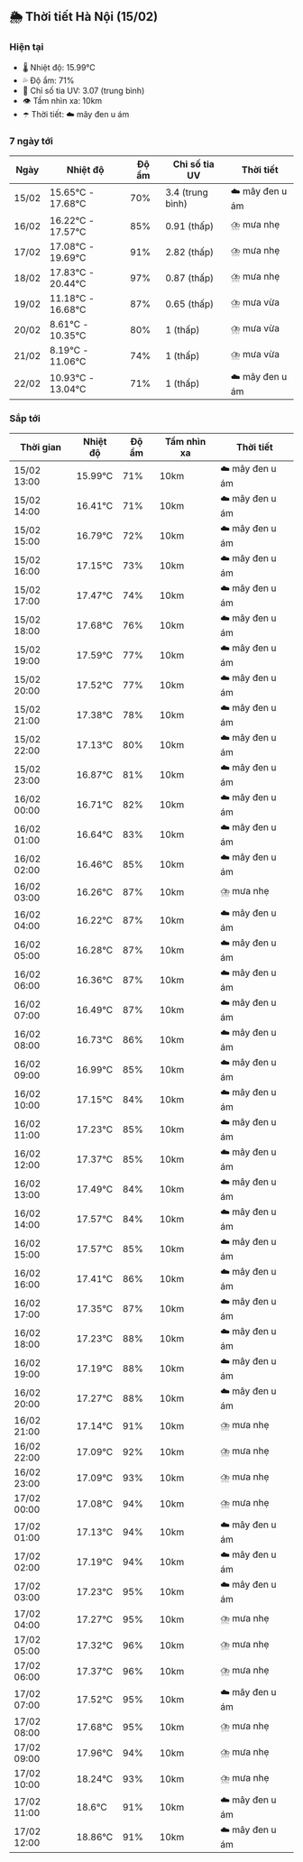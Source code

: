 ## 🌦️ Thời tiết Hà Nội (15/02)

### Hiện tại

- 🌡️ Nhiệt độ: 15.99℃
- 💦 Độ ẩm: 71%
- 🌟 Chỉ số tia UV: 3.07 (trung bình)
- 👁️ Tầm nhìn xa: 10km
- ☂️ Thời tiết: ☁️ mây đen u ám

### 7 ngày tới

| Ngày | Nhiệt độ | Độ ẩm | Chỉ số tia UV | Thời tiết |
| --- | --- | --- | --- | --- |
| 15/02 | 15.65℃ - 17.68℃ | 70% | 3.4 (trung bình) | ☁️ mây đen u ám |
| 16/02 | 16.22℃ - 17.57℃ | 85% | 0.91 (thấp) | ⛈️ mưa nhẹ |
| 17/02 | 17.08℃ - 19.69℃ | 91% | 2.82 (thấp) | ⛈️ mưa nhẹ |
| 18/02 | 17.83℃ - 20.44℃ | 97% | 0.87 (thấp) | ⛈️ mưa nhẹ |
| 19/02 | 11.18℃ - 16.68℃ | 87% | 0.65 (thấp) | ⛈️ mưa vừa |
| 20/02 | 8.61℃ - 10.35℃ | 80% | 1 (thấp) | ⛈️ mưa vừa |
| 21/02 | 8.19℃ - 11.06℃ | 74% | 1 (thấp) | ⛈️ mưa vừa |
| 22/02 | 10.93℃ - 13.04℃ | 71% | 1 (thấp) | ☁️ mây đen u ám |

### Sắp tới

| Thời gian | Nhiệt độ | Độ ẩm | Tầm nhìn xa | Thời tiết |
| --- | --- | --- | --- | --- |
| 15/02 13:00 | 15.99℃ | 71% | 10km | ☁️ mây đen u ám |
| 15/02 14:00 | 16.41℃ | 71% | 10km | ☁️ mây đen u ám |
| 15/02 15:00 | 16.79℃ | 72% | 10km | ☁️ mây đen u ám |
| 15/02 16:00 | 17.15℃ | 73% | 10km | ☁️ mây đen u ám |
| 15/02 17:00 | 17.47℃ | 74% | 10km | ☁️ mây đen u ám |
| 15/02 18:00 | 17.68℃ | 76% | 10km | ☁️ mây đen u ám |
| 15/02 19:00 | 17.59℃ | 77% | 10km | ☁️ mây đen u ám |
| 15/02 20:00 | 17.52℃ | 77% | 10km | ☁️ mây đen u ám |
| 15/02 21:00 | 17.38℃ | 78% | 10km | ☁️ mây đen u ám |
| 15/02 22:00 | 17.13℃ | 80% | 10km | ☁️ mây đen u ám |
| 15/02 23:00 | 16.87℃ | 81% | 10km | ☁️ mây đen u ám |
| 16/02 00:00 | 16.71℃ | 82% | 10km | ☁️ mây đen u ám |
| 16/02 01:00 | 16.64℃ | 83% | 10km | ☁️ mây đen u ám |
| 16/02 02:00 | 16.46℃ | 85% | 10km | ☁️ mây đen u ám |
| 16/02 03:00 | 16.26℃ | 87% | 10km | ⛈️ mưa nhẹ |
| 16/02 04:00 | 16.22℃ | 87% | 10km | ☁️ mây đen u ám |
| 16/02 05:00 | 16.28℃ | 87% | 10km | ☁️ mây đen u ám |
| 16/02 06:00 | 16.36℃ | 87% | 10km | ☁️ mây đen u ám |
| 16/02 07:00 | 16.49℃ | 87% | 10km | ☁️ mây đen u ám |
| 16/02 08:00 | 16.73℃ | 86% | 10km | ☁️ mây đen u ám |
| 16/02 09:00 | 16.99℃ | 85% | 10km | ☁️ mây đen u ám |
| 16/02 10:00 | 17.15℃ | 84% | 10km | ☁️ mây đen u ám |
| 16/02 11:00 | 17.23℃ | 85% | 10km | ☁️ mây đen u ám |
| 16/02 12:00 | 17.37℃ | 85% | 10km | ☁️ mây đen u ám |
| 16/02 13:00 | 17.49℃ | 84% | 10km | ☁️ mây đen u ám |
| 16/02 14:00 | 17.57℃ | 84% | 10km | ☁️ mây đen u ám |
| 16/02 15:00 | 17.57℃ | 85% | 10km | ☁️ mây đen u ám |
| 16/02 16:00 | 17.41℃ | 86% | 10km | ☁️ mây đen u ám |
| 16/02 17:00 | 17.35℃ | 87% | 10km | ☁️ mây đen u ám |
| 16/02 18:00 | 17.23℃ | 88% | 10km | ☁️ mây đen u ám |
| 16/02 19:00 | 17.19℃ | 88% | 10km | ☁️ mây đen u ám |
| 16/02 20:00 | 17.27℃ | 88% | 10km | ☁️ mây đen u ám |
| 16/02 21:00 | 17.14℃ | 91% | 10km | ⛈️ mưa nhẹ |
| 16/02 22:00 | 17.09℃ | 92% | 10km | ⛈️ mưa nhẹ |
| 16/02 23:00 | 17.09℃ | 93% | 10km | ⛈️ mưa nhẹ |
| 17/02 00:00 | 17.08℃ | 94% | 10km | ⛈️ mưa nhẹ |
| 17/02 01:00 | 17.13℃ | 94% | 10km | ☁️ mây đen u ám |
| 17/02 02:00 | 17.19℃ | 94% | 10km | ☁️ mây đen u ám |
| 17/02 03:00 | 17.23℃ | 95% | 10km | ☁️ mây đen u ám |
| 17/02 04:00 | 17.27℃ | 95% | 10km | ⛈️ mưa nhẹ |
| 17/02 05:00 | 17.32℃ | 96% | 10km | ⛈️ mưa nhẹ |
| 17/02 06:00 | 17.37℃ | 96% | 10km | ⛈️ mưa nhẹ |
| 17/02 07:00 | 17.52℃ | 95% | 10km | ☁️ mây đen u ám |
| 17/02 08:00 | 17.68℃ | 95% | 10km | ⛈️ mưa nhẹ |
| 17/02 09:00 | 17.96℃ | 94% | 10km | ⛈️ mưa nhẹ |
| 17/02 10:00 | 18.24℃ | 93% | 10km | ⛈️ mưa nhẹ |
| 17/02 11:00 | 18.6℃ | 91% | 10km | ☁️ mây đen u ám |
| 17/02 12:00 | 18.86℃ | 91% | 10km | ☁️ mây đen u ám |
